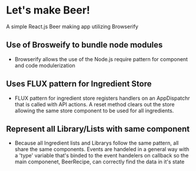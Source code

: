 # Let's make Beer! 

A simple React.js Beer making app utilizing Browserify

## Use of Brosweify to bundle node modules 

* Browserify allows the use of the Node.js require pattern for component and code modulerization 

## Uses FLUX pattern for Ingredient Store

* FLUX pattern for ingredient store registers handlers on an AppDispatchr that is called with API actions. A reset method clears out the store allowing the same store component to be used for all ingredients. 

## Represent all Library/Lists with same component 

* Because all Ingredient lists and Librarys follow the same pattern, all share the same components. Events are handeled in a general way with a 'type' variable that's binded to the event handelers on callback so the main componenet, BeerRecipe, can correctly find the data in it's state